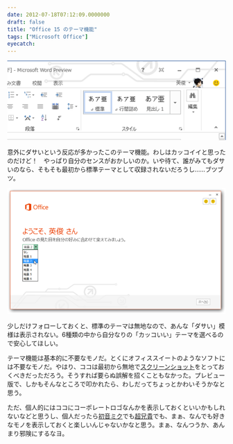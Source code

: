 ```yaml
---
date: 2012-07-18T07:12:09.0000000
draft: false
title: "Office 15 のテーマ機能"
tags: ["Microsoft Office"]
eyecatch: 
---
```

<p><img src="20120718070241.png" alt="f:id:daruyanagi:20120718070241p:plain" title="f:id:daruyanagi:20120718070241p:plain" class="hatena-fotolife"></p><p>意外にダサいという反応が多かったこのテーマ機能。わしはカッコイイと思ったのだけど！　やっぱり自分のセンスがおかしいのか。いや待て、誰がみてもダサいのなら、そもそも最初から標準テーマとして収録されないだろうし……ブツブツ。</p><p><img src="20120717082634.png" alt="f:id:daruyanagi:20120717082634p:plain" title="f:id:daruyanagi:20120717082634p:plain" class="hatena-fotolife"></p><p>少しだけフォローしておくと、標準のテーマは無地なので、あんな「ダサい」模様は表示されない。6種類の中から自分なりの「カッコいい」テーマを選べるので安心してほしい。</p><p>テーマ機能は基本的に不要なモノだ。とくにオフィススイートのようなソフトには不要なモノだ。やはり、ココは最初から無地で<a class="keyword" href="http://d.hatena.ne.jp/keyword/%A5%B9%A5%AF%A5%EA%A1%BC%A5%F3%A5%B7%A5%E7%A5%C3%A5%C8">スクリーンショット</a>をとっておくべきだっただろう。そうすれば要らぬ誤解を招くこともなかった。プレビュー版で、しかもそんなところで叩かれたら、わしだってちょっとかわいそうかなと思う。</p><p>ただ、個人的にはココにコーポレートロゴなんかを表示しておくといいかもしれないなどと思うし、個人だったら<a class="keyword" href="http://d.hatena.ne.jp/keyword/%BD%E9%B2%BB%A5%DF%A5%AF">初音ミク</a>でも<a class="keyword" href="http://d.hatena.ne.jp/keyword/%C4%B6%B7%BB%B5%AE">超兄貴</a>でも、まぁ、なんでも好きなモノを表示しておくと楽しいんじゃないかなと思う。まぁ、なんつうか、あんまり邪険にするなヨ。</p>
